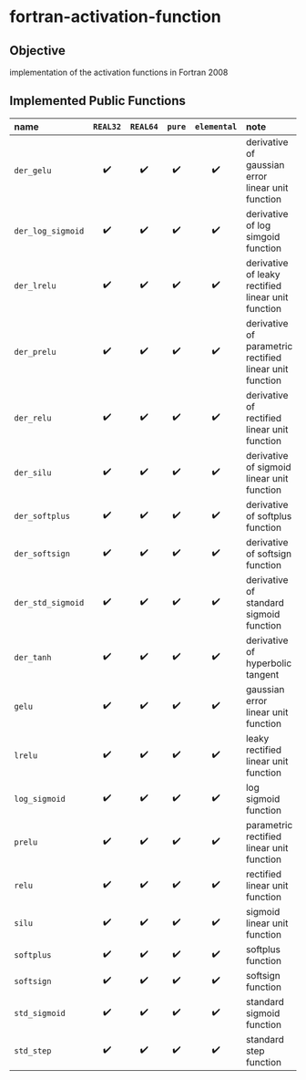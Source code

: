 # fortran-activation-function #

## Objective ##

implementation of the activation functions in Fortran 2008

## Implemented Public Functions ##

|name|`REAL32`|`REAL64`|`pure`|`elemental`|note|
|:-|:-:|:-:|:-:|:-:|:-|
|`der_gelu`|:heavy_check_mark:|:heavy_check_mark:|:heavy_check_mark:|:heavy_check_mark:|derivative of gaussian error linear unit function|
|`der_log_sigmoid`|:heavy_check_mark:|:heavy_check_mark:|:heavy_check_mark:|:heavy_check_mark:|derivative of log simgoid function|
|`der_lrelu`|:heavy_check_mark:|:heavy_check_mark:|:heavy_check_mark:|:heavy_check_mark:|derivative of leaky rectified linear unit function|
|`der_prelu`|:heavy_check_mark:|:heavy_check_mark:|:heavy_check_mark:|:heavy_check_mark:|derivative of parametric rectified linear unit function|
|`der_relu`|:heavy_check_mark:|:heavy_check_mark:|:heavy_check_mark:|:heavy_check_mark:|derivative of rectified linear unit function|
|`der_silu`|:heavy_check_mark:|:heavy_check_mark:|:heavy_check_mark:|:heavy_check_mark:|derivative of sigmoid linear unit function|
|`der_softplus`|:heavy_check_mark:|:heavy_check_mark:|:heavy_check_mark:|:heavy_check_mark:|derivative of softplus function|
|`der_softsign`|:heavy_check_mark:|:heavy_check_mark:|:heavy_check_mark:|:heavy_check_mark:|derivative of softsign function|
|`der_std_sigmoid`|:heavy_check_mark:|:heavy_check_mark:|:heavy_check_mark:|:heavy_check_mark:|derivative of standard sigmoid function|
|`der_tanh`|:heavy_check_mark:|:heavy_check_mark:|:heavy_check_mark:|:heavy_check_mark:|derivative of hyperbolic tangent|
|`gelu`|:heavy_check_mark:|:heavy_check_mark:|:heavy_check_mark:|:heavy_check_mark:|gaussian error linear unit function|
|`lrelu`|:heavy_check_mark:|:heavy_check_mark:|:heavy_check_mark:|:heavy_check_mark:|leaky rectified linear unit function|
|`log_sigmoid`|:heavy_check_mark:|:heavy_check_mark:|:heavy_check_mark:|:heavy_check_mark:|log sigmoid function|
|`prelu`|:heavy_check_mark:|:heavy_check_mark:|:heavy_check_mark:|:heavy_check_mark:|parametric rectified linear unit function|
|`relu`|:heavy_check_mark:|:heavy_check_mark:|:heavy_check_mark:|:heavy_check_mark:|rectified linear unit function|
|`silu`|:heavy_check_mark:|:heavy_check_mark:|:heavy_check_mark:|:heavy_check_mark:|sigmoid linear unit function|
|`softplus`|:heavy_check_mark:|:heavy_check_mark:|:heavy_check_mark:|:heavy_check_mark:|softplus function|
|`softsign`|:heavy_check_mark:|:heavy_check_mark:|:heavy_check_mark:|:heavy_check_mark:|softsign function|
|`std_sigmoid`|:heavy_check_mark:|:heavy_check_mark:|:heavy_check_mark:|:heavy_check_mark:|standard sigmoid function|
|`std_step`|:heavy_check_mark:|:heavy_check_mark:|:heavy_check_mark:|:heavy_check_mark:|standard step function|

<!-- EOF -->
